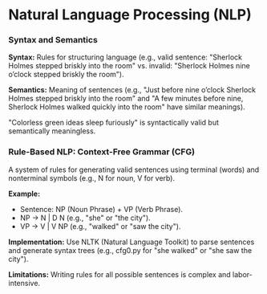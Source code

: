 # Natural Language Processing (NLP)

### Syntax and Semantics
**Syntax:** Rules for structuring language (e.g., valid sentence: "Sherlock Holmes stepped briskly into the room" vs. invalid: "Sherlock Holmes nine o’clock stepped briskly the room").  

**Semantics:** Meaning of sentences (e.g., "Just before nine o’clock Sherlock Holmes stepped briskly into the room" and "A few minutes before nine, Sherlock Holmes walked quickly into the room" have similar meanings).

"Colorless green ideas sleep furiously" is syntactically valid but semantically meaningless.

### Rule-Based NLP: Context-Free Grammar (CFG)
A system of rules for generating valid sentences using terminal (words) and nonterminal symbols (e.g., N for noun, V for verb).

**Example:**  
- Sentence: NP (Noun Phrase) + VP (Verb Phrase).
- NP → N | D N (e.g., "she" or "the city").
- VP → V | V NP (e.g., "walked" or "saw the city").

**Implementation:** Use NLTK (Natural Language Toolkit) to parse sentences and generate syntax trees (e.g., cfg0.py for "she walked" or "she saw the city").  

**Limitations:** Writing rules for all possible sentences is complex and labor-intensive.
